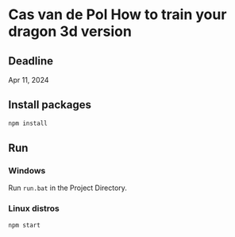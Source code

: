 # Cas van de Pol How to train your dragon 3d version

## Deadline

Apr 11, 2024

## Install packages

```sh
npm install
```

## Run

### Windows

Run `run.bat` in the Project Directory.

### Linux distros

```sh
npm start
```
